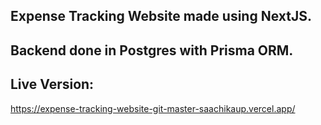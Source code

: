 ## Expense Tracking Website made using NextJS.

## Backend done in Postgres with Prisma ORM.

## Live Version:
https://expense-tracking-website-git-master-saachikaup.vercel.app/